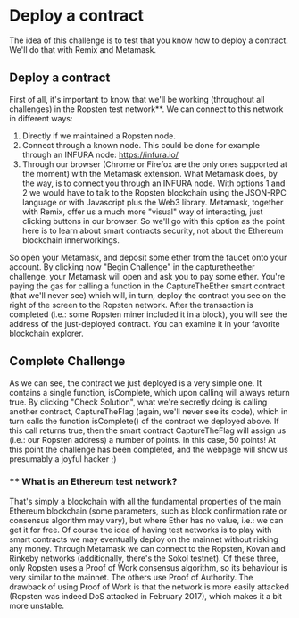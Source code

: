 # Deploy a contract

The idea of this challenge is to test that you know how to deploy a contract. We'll do that with Remix and Metamask.

## Deploy a contract

First of all, it's important to know that we'll be working (throughout all challenges) in the Ropsten test network**. We can
connect to this network in different ways:
1. Directly if we maintained a Ropsten node.
2. Connect through a known node. This could be done for example through an INFURA node: https://infura.io/
3. Through our browser (Chrome or Firefox are the only ones supported at the moment) with the Metamask extension. What
Metamask does, by the way, is to connect you through an INFURA node.
With options 1 and 2 we would have to talk to the Ropsten blockchain using the JSON-RPC language or with Javascript plus the
Web3 library. Metamask, together with Remix, offer us a much more "visual" way of interacting, just clicking buttons in our
browser. So we'll go with this option as the point here is to learn about smart contracts security, not about the Ethereum
blockchain innerworkings.

So open your Metamask, and deposit some ether from the faucet onto your account. By clicking now "Begin Challenge" in the capturetheether challenge,
your Metamask will open and ask you to pay some ether. You're paying the gas for calling a function in the CaptureTheEther smart
contract (that we'll never see) which will, in turn, deploy the contract you see on the right of the screen to the Ropsten
network. After the transaction is completed (i.e.: some Ropsten miner included it in a block), you will see the address of the
just-deployed contract. You can examine it in your favorite blockchain explorer.

## Complete Challenge

As we can see, the contract we just deployed is a very simple one. It contains a single function, isComplete, which upon calling will always return
true. By clicking "Check Solution", what we're secretly doing is calling another contract, CaptureTheFlag (again, we'll never
see its code), which in turn calls the function isComplete() of the contract we deployed above. If this call returns true,
then the smart contract CaptureTheFlag will assign us (i.e.: our Ropsten address) a number of points. In this case, 50 points!
At this point the challenge has been completed, and the webpage will show us presumably a joyful hacker ;)


### ** What is an Ethereum test network?

That's simply a blockchain with all the fundamental properties of the main Ethereum blockchain (some parameters,
such as block confirmation rate or consensus algorithm may vary), but where Ether has no value, i.e.: we can get it for free.
Of course the idea of having test networks is to play with smart contracts we may eventually deploy on the mainnet without risking
any money. Through Metamask we can connect to the Ropsten, Kovan and Rinkeby networks (additionally, there's the Sokol testnet).
Of these three, only Ropsten uses a Proof of Work consensus algorithm, so its behaviour is very similar to the mainnet.
The others use Proof of Authority. The drawback of using Proof of Work is that the network is more easily attacked (Ropsten was
indeed DoS attacked in February 2017), which makes it a bit more unstable.
